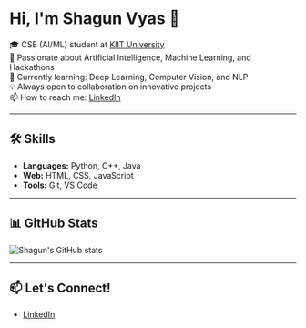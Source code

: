 # Hi, I'm Shagun Vyas 👋

🎓 CSE (AI/ML) student at [KIIT University](https://kiit.ac.in/)  
🔭 Passionate about Artificial Intelligence, Machine Learning, and Hackathons  
🌱 Currently learning: Deep Learning, Computer Vision, and NLP  
💡 Always open to collaboration on innovative projects  
📫 How to reach me: [LinkedIn](https://www.linkedin.com/in/shagun-vyas/)

---

## 🛠️ Skills

- **Languages:** Python, C++, Java
- **Web:** HTML, CSS, JavaScript
- **Tools:** Git, VS Code

---

## 📊 GitHub Stats

![Shagun's GitHub stats](https://github-readme-stats.vercel.app/api?username=shagun-vyas&show_icons=true&theme=radical)

---

## 📫 Let's Connect!

- [LinkedIn](https://www.linkedin.com/in/shagun-vyas/)
